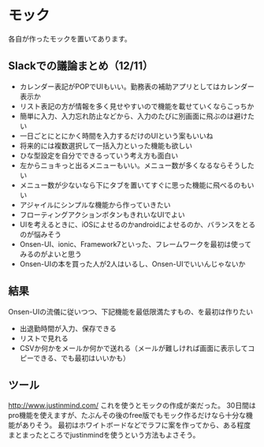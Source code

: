 # モック
各自が作ったモックを置いてあります。

## Slackでの議論まとめ（12/11）
- カレンダー表記がPOPでUIもいい。勤務表の補助アプリとしてはカレンダー表示か
- リスト表記の方が情報を多く見せやすいので機能を載せていくならこっちか
- 簡単に入力、入力忘れ防止などから、入力のたびに別画面に飛ぶのは避けたい
- 一日ごとにとにかく時間を入力するだけのUIという案もいいね
- 将来的には複数選択して一括入力といった機能も欲しい
- ひな型設定を自分でできるっていう考え方も面白い
- 左からニョキっと出るメニューもいい。メニュー数が多くなるならそうしたい
- メニュー数が少ないなら下にタブを置いてすぐに思った機能に飛べるのもいい
- アジャイルにシンプルな機能から作っていきたい
- フローティングアクションボタンもきれいなUIでよい
- UIを考えるときに、iOSによせるのかandroidによせるのか、バランスをとるのが悩みそう
- Onsen-UI、ionic、Framework7といった、フレームワークを最初は使ってみるのがよいと思う
- Onsen-UIの本を買った人が2人はいるし、Onsen-UIでいいんじゃないか

## 結果
Onsen-UIの流儀に従いつつ、下記機能を最低限満たすもの、を最初は作りたい

- 出退勤時間が入力、保存できる
- リストで見れる
- CSVか何かをメールか何かで送れる（メールが難しければ画面に表示してコピーできる、でも最初はいいかも）

## ツール
http://www.justinmind.com/
これを使うとモックの作成が楽だった。
30日間はpro機能を使えますが、たぶんその後のfree版でもモック作るだけなら十分な機能がありそう。
最初はホワイトボードなどでラフに案を作ってから、ある程度まとまったところでjustinmindを使うという方法もよさそう。
